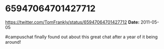 # 65947064701427712
https://twitter.com/TomFrankly/status/65947064701427712
**Date:** 2011-05-05

#campuschat finally found out about this great chat after a year of it being around!
